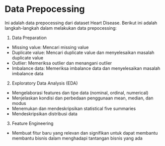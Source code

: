 # Data Prepocessing
Ini adalah data prepocessing dari dataset Heart Disease. Berikut ini adalah langkah-langkah dalam melakukan data prepocessing:
1. Data Preparation
- Missing value: Mencari missing value 
- Duplicate value: Mencari duplicate value dan menyelesaikan masalah duplicate value
- Outlier: Memeriksa outlier dan menangani outlier
- Imbalance data: Memeriksa imbalance data dan menyelesaikan masalah imbalance data 
2. Exploratory Data Analysis (EDA)
- Mengelaborasi features dan tipe data (nominal, ordinal, numerical)
- Menjelaskan kondisi dan perbedaan penggunaan mean, median, dan modus
- Menemukan dan mendeskripsikan statistical five summaries
- Mendeskripsikan distribusi data
3. Feature Engineering
- Membuat fitur baru yang relevan dan signifikan untuk dapat membantu membantu bisnis dalam menghadapi tantangan bisnis yang ada
